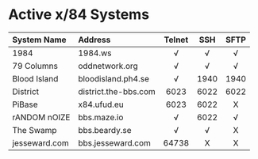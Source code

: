 # Active x/84 Systems

| System Name | Address | Telnet | SSH | SFTP |
|:------------|:--------|:------:|:---:|:----:|
| 1984 | 1984.ws | √ | √ | √ |
| 79 Columns | oddnetwork.org | √ | √ | √ |
| Blood Island | bloodisland.ph4.se | √ | 1940 | 1940 |
| District | district.the-bbs.com | 6023 | 6022 | 6022 |
| PiBase | x84.ufud.eu | 6023 | 6022 | X |
| rANDOM nOIZE | bbs.maze.io | √ | 6022 | √ |
| The Swamp | bbs.beardy.se | √ | √ | X |
| jesseward.com | bbs.jesseward.com | 64738 | X | X | X |
